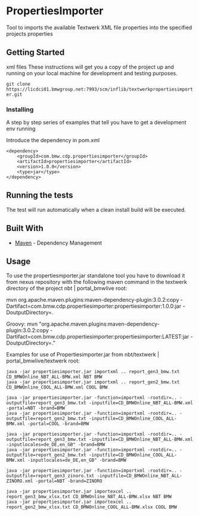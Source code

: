 # PropertiesImporter

Tool to imports the available Textwerk XML file properties into the specified projects properties

## Getting Started
xml files
These instructions will get you a copy of the project up and running on your local machine for development and testing purposes.

``git clone https://licdci01.bmwgroup.net:7993/scm/inflib/textwerkpropertiesimporter.git``

### Installing

A step by step series of examples that tell you have to get a development env running

Introduce the dependency in pom.xml

```
<dependency>
	<groupId>com.bmw.cdp.propertiesimporter</groupId>
	<artifactId>propertiesimporter</artifactId>
	<version>1.0.0</version>
    <type>jar</type>
</dependency>

```

## Running the tests

The test will run automatically when a clean install build will be executed.

## Built With

* [Maven](https://maven.apache.org/) - Dependency Management

## Usage

To use the propertiesmporter.jar standalone tool you have to download it from nexus repository
with the following maven command in the textwerk directory of the project nbt | portal_bmwlive root:

mvn org.apache.maven.plugins:maven-dependency-plugin:3.0.2:copy -Dartifact=com.bmw.cdp.propertiesimporter:propertiesimporter:1.0.0:jar -DoutputDirectory=.

Groovy:
mvn "org.apache.maven.plugins:maven-dependency-plugin:3.0.2:copy -Dartifact=com.bmw.cdp.propertiesimporter:propertiesimporter:LATEST:jar -DoutputDirectory=."



Examples for use of Propertiesimporter.jar from nbt/textwerk | portal_bmwlive/textwerk root:
```
java -jar propertiesimporter.jar importxml .. report_gen3_bmw.txt CD_BMWOnline_NBT_ALL-BMW.xml NBT BMW
java -jar propertiesimporter.jar importxml .. report_gen2_bmw.txt CD_BMWOnline_COOL_ALL-BMW.xml COOL BMW

java -jar propertiesimporter.jar -function=importxml -rootdir=.. -outputfile=report_gen3_bmw.txt -inputfile=CD_BMWOnline_NBT_ALL-BMW.xml -portal=NBT -brand=BMW
java -jar propertiesimporter.jar -function=importxml -rootdir=.. -outputfile=report_gen2_bmw.txt -inputfile=CD_BMWOnline_COOL_ALL-BMW.xml -portal=COOL -brand=BMW

java -jar propertiesimporter.jar -function=importxml -rootdir=.. -outputfile=report_gen3_bmw.txt -inputfile=CD_BMWOnline_NBT_ALL-BMW.xml -inputlocales=de_DE,en_GB" -brand=BMW
java -jar propertiesimporter.jar -function=importxml -rootdir=.. -outputfile=report_gen2_bmw.txt -inputfile=CD_BMWOnline_COOL_ALL-BMW.xml -inputlocales=de_DE,en_GB" -brand=BMW

java -jar propertiesimporter.jar -function=importxml -rootdir=.. -outputfile=report_gen3_zinoro.txt -inputfile=CD_BMWOnline_NBT_ALL-ZINORO.xml -portal=NBT -brand=ZINORO

java -jar propertiesimporter.jar importexcel .. report_gen3_bmw_xlsx.txt CD_BMWOnline_NBT_ALL-BMW.xlsx NBT BMW
java -jar propertiesimporter.jar importexcel .. report_gen2_bmw_xlsx.txt CD_BMWOnline_COOL_ALL-BMW.xlsx COOL BMW
```
